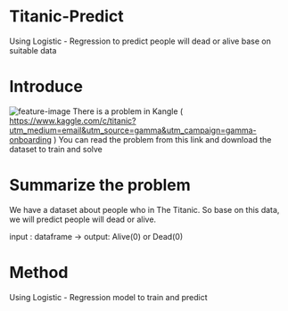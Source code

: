# Titanic-Predict
Using Logistic - Regression to predict people will dead or alive base on suitable data

# Introduce 
![feature-image](https://cdn.britannica.com/72/153172-050-EB2F2D95/Titanic.jpg)
There is a problem in Kangle ( https://www.kaggle.com/c/titanic?utm_medium=email&utm_source=gamma&utm_campaign=gamma-onboarding )
You can read the problem from this link and download the dataset to train and solve

# Summarize the problem
We have a dataset about people who in The Titanic. So base on this data, we will predict people will dead or alive.

input : dataframe -> output: Alive(0) or Dead(0)

# Method
Using Logistic - Regression model to train and predict
